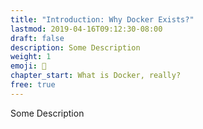 ```yaml
---
title: "Introduction: Why Docker Exists?"
lastmod: 2019-04-16T09:12:30-08:00
draft: false
description: Some Description
weight: 1
emoji: 📜
chapter_start: What is Docker, really?
free: true
---
```


Some Description